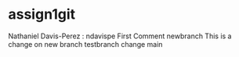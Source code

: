 # assign1git
Nathaniel Davis-Perez : ndavispe
First Comment
newbranch
This is a change on new branch
testbranch change
main

